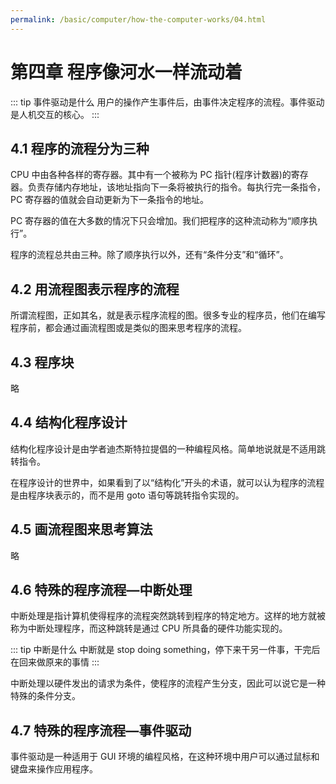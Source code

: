 ```yaml
---
permalink: /basic/computer/how-the-computer-works/04.html
---
```


# 第四章 程序像河水一样流动着

::: tip 事件驱动是什么
用户的操作产生事件后，由事件决定程序的流程。事件驱动是人机交互的核心。
:::

## 4.1 程序的流程分为三种

CPU 中由各种各样的寄存器。其中有一个被称为 PC 指针(程序计数器)的寄存器。负责存储内存地址，该地址指向下一条将被执行的指令。每执行完一条指令，PC 寄存器的值就会自动更新为下一条指令的地址。

PC 寄存器的值在大多数的情况下只会增加。我们把程序的这种流动称为“顺序执行”。

程序的流程总共由三种。除了顺序执行以外，还有“条件分支”和“循环”。

## 4.2 用流程图表示程序的流程

所谓流程图，正如其名，就是表示程序流程的图。很多专业的程序员，他们在编写程序前，都会通过画流程图或是类似的图来思考程序的流程。

## 4.3 程序块

略

## 4.4 结构化程序设计

结构化程序设计是由学者迪杰斯特拉提倡的一种编程风格。简单地说就是不适用跳转指令。

在程序设计的世界中，如果看到了以“结构化”开头的术语，就可以认为程序的流程是由程序块表示的，而不是用 goto 语句等跳转指令实现的。

## 4.5 画流程图来思考算法

略

## 4.6 特殊的程序流程—中断处理

中断处理是指计算机使得程序的流程突然跳转到程序的特定地方。这样的地方就被称为中断处理程序，而这种跳转是通过 CPU 所具备的硬件功能实现的。

::: tip 中断是什么
中断就是 stop doing something，停下来干另一件事，干完后在回来做原来的事情
:::

中断处理以硬件发出的请求为条件，使程序的流程产生分支，因此可以说它是一种特殊的条件分支。

## 4.7 特殊的程序流程—事件驱动

事件驱动是一种适用于 GUI 环境的编程风格，在这种环境中用户可以通过鼠标和键盘来操作应用程序。
